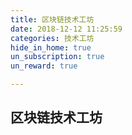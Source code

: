```yaml
---
title: 区块链技术工坊
date: 2018-12-12 11:25:59
categories: 技术工坊
hide_in_home: true
un_subscription: true
un_reward: true

---
```


## 区块链技术工坊
